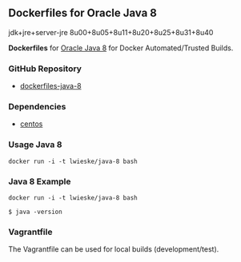 ## Dockerfiles for Oracle Java 8

jdk+jre+server-jre 8u00+8u05+8u11+8u20+8u25+8u31+8u40


**Dockerfiles** for [Oracle Java 8](http://www.oracle.com/technetwork/java/index.html)
for Docker Automated/Trusted Builds.

### GitHub Repository

* [dockerfiles-java-8](https://github.com/lwieske/dockerfiles-java-8)

### Dependencies

* [centos](https://registry.hub.docker.com/_/centos/)

### Usage Java 8

    docker run -i -t lwieske/java-8 bash

### Java 8 Example

    docker run -i -t lwieske/java-8 bash

    $ java -version

### Vagrantfile

The Vagrantfile can be used for local builds (development/test).
